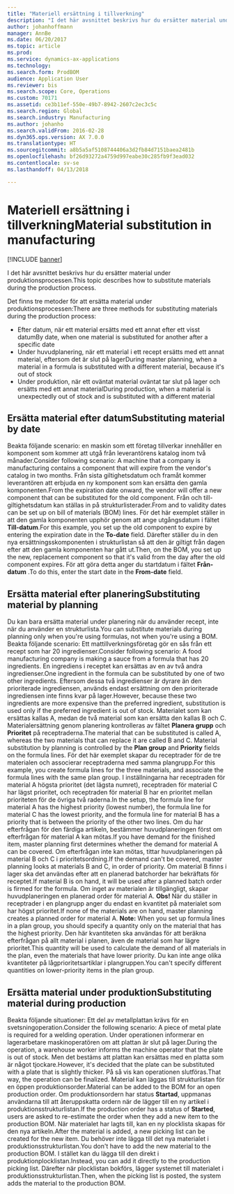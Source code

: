```yaml
---
title: "Materiell ersättning i tillverkning"
description: "I det här avsnittet beskrivs hur du ersätter material under produktionsprocessen."
author: johanhoffmann
manager: AnnBe
ms.date: 06/20/2017
ms.topic: article
ms.prod: 
ms.service: dynamics-ax-applications
ms.technology: 
ms.search.form: ProdBOM
audience: Application User
ms.reviewer: bis
ms.search.scope: Core, Operations
ms.custom: 70171
ms.assetid: ce3b11ef-550e-49b7-8942-2607c2ec3c5c
ms.search.region: Global
ms.search.industry: Manufacturing
ms.author: johanho
ms.search.validFrom: 2016-02-28
ms.dyn365.ops.version: AX 7.0.0
ms.translationtype: HT
ms.sourcegitcommit: a8b5a5af5108744406a3d2fb84d7151baea2481b
ms.openlocfilehash: bf26d93272a4759d997eabe30c285fb9f3ead032
ms.contentlocale: sv-se
ms.lasthandoff: 04/13/2018

---
```


# <a name="material-substitution-in-manufacturing"></a><span data-ttu-id="81d3a-103">Materiell ersättning i tillverkning</span><span class="sxs-lookup"><span data-stu-id="81d3a-103">Material substitution in manufacturing</span></span>

[!INCLUDE [banner](../includes/banner.md)]

<span data-ttu-id="81d3a-104">I det här avsnittet beskrivs hur du ersätter material under produktionsprocessen.</span><span class="sxs-lookup"><span data-stu-id="81d3a-104">This topic describes how to substitute materials during the production process.</span></span> 

<span data-ttu-id="81d3a-105">Det finns tre metoder för att ersätta material under produktionsprocessen:</span><span class="sxs-lookup"><span data-stu-id="81d3a-105">There are three methods for substituting materials during the production process:</span></span>

-   <span data-ttu-id="81d3a-106">Efter datum, när ett material ersätts med ett annat efter ett visst datum</span><span class="sxs-lookup"><span data-stu-id="81d3a-106">By date, when one material is substituted for another after a specific date</span></span>
-   <span data-ttu-id="81d3a-107">Under huvudplanering, när ett material i ett recept ersätts med ett annat material, eftersom det är slut på lager</span><span class="sxs-lookup"><span data-stu-id="81d3a-107">During master planning, when a material in a formula is substituted with a different material, because it's out of stock</span></span>
-   <span data-ttu-id="81d3a-108">Under produktion, när ett oväntat material oväntat tar slut på lager och ersätts med ett annat material</span><span class="sxs-lookup"><span data-stu-id="81d3a-108">During production, when a material is unexpectedly out of stock and is substituted with a different material</span></span>

## <a name="substituting-material-by-date"></a><span data-ttu-id="81d3a-109">Ersätta material efter datum</span><span class="sxs-lookup"><span data-stu-id="81d3a-109">Substituting material by date</span></span>
<span data-ttu-id="81d3a-110">Beakta följande scenario: en maskin som ett företag tillverkar innehåller en komponent som kommer att utgå från leverantörens katalog inom två månader.</span><span class="sxs-lookup"><span data-stu-id="81d3a-110">Consider following scenario: A machine that a company is manufacturing contains a component that will expire from the vendor's catalog in two months.</span></span> <span data-ttu-id="81d3a-111">Från sista giltighetsdatum och framåt kommer leverantören att erbjuda en ny komponent som kan ersätta den gamla komponenten.</span><span class="sxs-lookup"><span data-stu-id="81d3a-111">From the expiration date onward, the vendor will offer a new component that can be substituted for the old component.</span></span> <span data-ttu-id="81d3a-112">Från och till-giltighetsdatum kan ställas in på strukturlisterader.</span><span class="sxs-lookup"><span data-stu-id="81d3a-112">From and to validity dates can be set up on bill of materials (BOM) lines.</span></span> <span data-ttu-id="81d3a-113">För det här exemplet ställer in att den gamla komponenten upphör genom att ange utgångsdatum i fältet **Till-datum**.</span><span class="sxs-lookup"><span data-stu-id="81d3a-113">For this example, you set up the old component to expire by entering the expiration date in the **To-date** field.</span></span> <span data-ttu-id="81d3a-114">Därefter ställer du in den nya ersättningsskomponenten i strukturlistan så att den är giltigt från dagen efter att den gamla komponenten har gått ut.</span><span class="sxs-lookup"><span data-stu-id="81d3a-114">Then, on the BOM, you set up the new, replacement component so that it's valid from the day after the old component expires.</span></span> <span data-ttu-id="81d3a-115">För att göra detta anger du startdatum i fältet **Från-datum** .</span><span class="sxs-lookup"><span data-stu-id="81d3a-115">To do this, enter the start date in the **From-date** field.</span></span>

## <a name="substituting-material-by-planning"></a><span data-ttu-id="81d3a-116">Ersätta material efter planering</span><span class="sxs-lookup"><span data-stu-id="81d3a-116">Substituting material by planning</span></span>
<span data-ttu-id="81d3a-117">Du kan bara ersätta material under planering när du använder recept, inte när du använder en strukturlista.</span><span class="sxs-lookup"><span data-stu-id="81d3a-117">You can substitute materials during planning only when you're using formulas, not when you're using a BOM.</span></span> <span data-ttu-id="81d3a-118">Beakta följande scenario: Ett mattillverkningsföretag gör en sås från ett recept som har 20 ingredienser.</span><span class="sxs-lookup"><span data-stu-id="81d3a-118">Consider following scenario: A food manufacturing company is making a sauce from a formula that has 20 ingredients.</span></span> <span data-ttu-id="81d3a-119">En ingrediens i receptet kan ersättas av en av två andra ingredienser.</span><span class="sxs-lookup"><span data-stu-id="81d3a-119">One ingredient in the formula can be substituted by one of two other ingredients.</span></span> <span data-ttu-id="81d3a-120">Eftersom dessa två ingredienser är dyrare än den prioriterade ingrediensen, används endast ersättning om den prioriterade ingrediensen inte finns kvar på lager.</span><span class="sxs-lookup"><span data-stu-id="81d3a-120">However, because these two ingredients are more expensive than the preferred ingredient, substitution is used only if the preferred ingredient is out of stock.</span></span> <span data-ttu-id="81d3a-121">Materialet som kan ersättas kallas A, medan de två material som kan ersätta den kallas B och C. Materialersättning genom planering kontrolleras av fältet **Planera grupp** och **Prioritet** på receptraderna.</span><span class="sxs-lookup"><span data-stu-id="81d3a-121">The material that can be substituted is called A, whereas the two materials that can replace it are called B and C. Material substitution by planning is controlled by the **Plan group** and **Priority** fields on the formula lines.</span></span> <span data-ttu-id="81d3a-122">För det här exemplet skapar du receptrader för de tre materialen och associerar receptraderna med samma plangrupp.</span><span class="sxs-lookup"><span data-stu-id="81d3a-122">For this example, you create formula lines for the three materials, and associate the formula lines with the same plan group.</span></span> <span data-ttu-id="81d3a-123">I inställningarna har receptraden för material A högsta prioritet (det lägsta numret), receptraden för material C har lägst prioritet, och receptraden för material B har en prioritet mellan prioriteten för de övriga två raderna.</span><span class="sxs-lookup"><span data-stu-id="81d3a-123">In the setup, the formula line for material A has the highest priority (lowest number), the formula line for material C has the lowest priority, and the formula line for material B has a priority that is between the priority of the other two lines.</span></span> <span data-ttu-id="81d3a-124">Om du har efterfrågan för den färdiga artikeln, bestämmer huvudplaneringen först om efterfrågan för material A kan mötas.</span><span class="sxs-lookup"><span data-stu-id="81d3a-124">If you have demand for the finished item, master planning first determines whether the demand for material A can be covered.</span></span> <span data-ttu-id="81d3a-125">Om efterfrågan inte kan mötas, tittar huvudplaneringen på material B och C i prioritetsordning.</span><span class="sxs-lookup"><span data-stu-id="81d3a-125">If the demand can't be covered, master planning looks at materials B and C, in order of priority.</span></span> <span data-ttu-id="81d3a-126">Om material B finns i lager ska det användas efter att en planerad batchorder har bekräftats för receptet.</span><span class="sxs-lookup"><span data-stu-id="81d3a-126">If material B is on hand, it will be used after a planned batch order is firmed for the formula.</span></span> <span data-ttu-id="81d3a-127">Om inget av materialen är tillgängligt, skapar huvudplaneringen en planerad order för material A. **Obs!** När du ställer in receptrader i en plangrupp anger du endast en kvantitet på materialet som har högst prioritet.</span><span class="sxs-lookup"><span data-stu-id="81d3a-127">If none of the materials are on hand, master planning creates a planned order for material A. **Note:** When you set up formula lines in a plan group, you should specify a quantity only on the material that has the highest priority.</span></span> <span data-ttu-id="81d3a-128">Den här kvantiteten ska användas för att beräkna efterfrågan på allt material i planen, även de material som har lägre prioritet.</span><span class="sxs-lookup"><span data-stu-id="81d3a-128">This quantity will be used to calculate the demand of all materials in the plan, even the materials that have lower priority.</span></span> <span data-ttu-id="81d3a-129">Du kan inte ange olika kvantiteter på lågprioritetsartiklar i plangruppen.</span><span class="sxs-lookup"><span data-stu-id="81d3a-129">You can't specify different quantities on lower-priority items in the plan group.</span></span>

## <a name="substituting-material-during-production"></a><span data-ttu-id="81d3a-130">Ersätta material under produktion</span><span class="sxs-lookup"><span data-stu-id="81d3a-130">Substituting material during production</span></span>
<span data-ttu-id="81d3a-131">Beakta följande situationer: Ett del av metallplattan krävs för en svetsningoperation.</span><span class="sxs-lookup"><span data-stu-id="81d3a-131">Consider the following scenario: A piece of metal plate is required for a welding operation.</span></span> <span data-ttu-id="81d3a-132">Under operationen informerar en lagerarbetare maskinoperatören om att plattan är slut på lager.</span><span class="sxs-lookup"><span data-stu-id="81d3a-132">During the operation, a warehouse worker informs the machine operator that the plate is out of stock.</span></span> <span data-ttu-id="81d3a-133">Men det bestäms att plattan kan ersättas med en platta som är något tjockare.</span><span class="sxs-lookup"><span data-stu-id="81d3a-133">However, it's decided that the plate can be substituted with a plate that is slightly thicker.</span></span> <span data-ttu-id="81d3a-134">På så vis kan operationen slutföras.</span><span class="sxs-lookup"><span data-stu-id="81d3a-134">That way, the operation can be finalized.</span></span> <span data-ttu-id="81d3a-135">Material kan läggas till strukturlistan för en öppen produktionsorder.</span><span class="sxs-lookup"><span data-stu-id="81d3a-135">Material can be added to the BOM for an open production order.</span></span> <span data-ttu-id="81d3a-136">Om produktionsordern har status **Startad**, uppmanas användarna till att återuppskatta ordern när de lägger till en ny artikel i produktionsstrukturlistan.</span><span class="sxs-lookup"><span data-stu-id="81d3a-136">If the production order has a status of **Started**, users are asked to re-estimate the order when they add a new item to the production BOM.</span></span> <span data-ttu-id="81d3a-137">När materialet har lagts till, kan en ny plocklista skapas för den nya artikeln.</span><span class="sxs-lookup"><span data-stu-id="81d3a-137">After the material is added, a new picking list can be created for the new item.</span></span> <span data-ttu-id="81d3a-138">Du behöver inte lägga till det nya materialet i produktionsstrukturlistan.</span><span class="sxs-lookup"><span data-stu-id="81d3a-138">You don't have to add the new material to the production BOM.</span></span> <span data-ttu-id="81d3a-139">I stället kan du lägga till den direkt i produktionplocklistan.</span><span class="sxs-lookup"><span data-stu-id="81d3a-139">Instead, you can add it directly to the production picking list.</span></span> <span data-ttu-id="81d3a-140">Därefter när plocklistan bokförs, lägger systemet till materialet i produktionsstrukturlistan.</span><span class="sxs-lookup"><span data-stu-id="81d3a-140">Then, when the picking list is posted, the system adds the material to the production BOM.</span></span>




